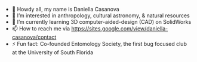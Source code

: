 - 👋 Howdy all, my name is Daniella Casanova
- 👀 I’m interested in anthropology, cultural astronomy, & natural resources 
- 🌱 I’m currently learning 3D computer-aided-design (CAD) on SolidWorks
- 📫 How to reach me via https://sites.google.com/view/daniella-casanova/contact 
- ⚡ Fun fact: Co-founded Entomology Society, the first bug focused club at the University of South Florida

<!---
daniellacasanova/daniellacasanova is a ✨ special ✨ repository because its `README.md` (this file) appears on your GitHub profile.
You can click the Preview link to take a look at your changes.
--->
